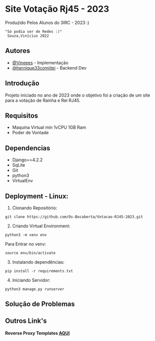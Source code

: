 
# Site Votação Rj45 - 2023

Produzido Pelos Alunos do 3IRC - 2023 :)
```
"Só podia ser de Redes :)"
 Souza,Vinícius 2022
```

## Autores

- [@Vineees](https://www.github.com/Vineees) - Implementação
- [@hernique33comiitei](https://github.com/hernique33comiitei) - Backend Dev


## Introdução

Projeto iniciado no ano de 2023 onde o objetivo foi a criação de um site para a votação de Rainha e Rei RJ45.

## Requisitos

- Maquina Virtual min 1vCPU 1GB Ram
- Poder de Vontade

## Dependencias 
- Django==4.2.2
- SqLite
- Git
- python3
- VirtualEnv

## Deployment - Linux:

1. Clonando Repositório:
```
git clone https://github.com/Os-Bocaberta/Votacao-RJ45-2023.git
```
2. Criando Virtual Environment:

```
python3 -m venv env
```
Para Entrar no venv:
```
source env/bin/activate
```

3. Instalando dependências:
```
pip install -r requirements.txt
```

4. Iniciando Servidor:

```
python3 manage.py runserver
```

## Solução de Problemas
## Outros Link's
#### Reverse Proxy Templates [AQUI](https://github.com/Vineees/Django-ReverseProxy)

